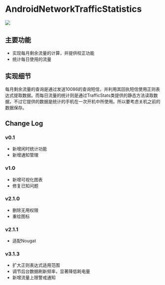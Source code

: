 # AndroidNetworkTrafficStatistics  
![](https://img.shields.io/github/release/sikuquanshu123/AndroidNetworkTrafficStatistics.svg)  

## 主要功能  
+ 实现每月剩余流量的计算，并提供校正功能
+ 统计每日使用的流量  

## 实现细节  
每月剩余流量的查询是通过发送10086的查询短信，并利用其回执短信使用正则表达式提取数据。而每日流量的统计则是通过TrafficStats类提供的静态方法读取数据，不过它提供的数据是统计的手机在一次开机中所使用。所以要考虑关机之前的数据保存。  

## Change Log  
### v0.1  
- 新增闲时统计功能  
- 新增通知管理  
### v1.0  
- 新增可视化图表  
- 修复已知问题  
### v2.1.0  
- 删除无用权限  
- 重绘图标  
### v2.1.1  
- 适配Nougat  
### v3.1.3  
- 扩大正则表达式适用范围  
- 调节后台数据刷新频率，显著降低耗电量  
- 新增流量上限警戒通知
